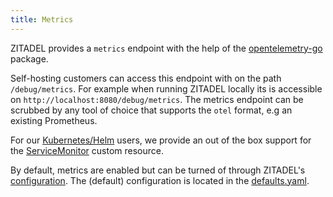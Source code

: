 ```yaml
---
title: Metrics
---
```


ZITADEL provides a `metrics` endpoint with the help of the [opentelemetry-go](https://github.com/open-telemetry/opentelemetry-go) package.

Self-hosting customers can access this endpoint with on the path `/debug/metrics`. For example when running ZITADEL locally its is accessible on `http://localhost:8080/debug/metrics`. The metrics endpoint can be scrubbed by any tool of choice that supports the `otel` format, e.g  an existing Prometheus.

For our [Kubernetes/Helm](/docs/self-hosting/deploy/kubernetes) users, we provide an out of the box support for the [ServiceMonitor](https://github.com/zitadel/zitadel-charts/blob/main/charts/zitadel/templates/servicemonitor.yaml) custom resource.

By default, metrics are enabled but can be turned of through ZITADEL's [configuration](/docs/self-hosting/manage/configure). The (default) configuration is located in the [defaults.yaml](https://github.com/zitadel/zitadel/blob/main/cmd/defaults.yaml).
